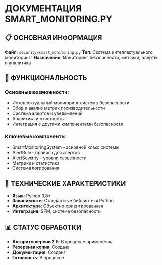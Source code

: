 # ДОКУМЕНТАЦИЯ SMART_MONITORING.PY

## 📋 ОСНОВНАЯ ИНФОРМАЦИЯ

**Файл**: `security/smart_monitoring.py`
**Тип**: Система интеллектуального мониторинга
**Назначение**: Мониторинг безопасности, метрики, алерты и аналитика

## 🎯 ФУНКЦИОНАЛЬНОСТЬ

### **Основные возможности:**
- Интеллектуальный мониторинг системы безопасности
- Сбор и анализ метрик производительности
- Система алертов и уведомлений
- Аналитика и отчетность
- Интеграция с другими компонентами безопасности

### **Ключевые компоненты:**
- SmartMonitoringSystem - основной класс системы
- AlertRule - правила для алертов
- AlertSeverity - уровни серьезности
- Метрики и статистика
- Система логирования

## 🔧 ТЕХНИЧЕСКИЕ ХАРАКТЕРИСТИКИ

- **Язык**: Python 3.8+
- **Зависимости**: Стандартные библиотеки Python
- **Архитектура**: Объектно-ориентированная
- **Интеграция**: SFM, система безопасности

## 📊 СТАТУС ОБРАБОТКИ

- **Алгоритм версии 2.5**: В процессе применения
- **Резервная копия**: Создана
- **Документация**: Создана
- **Готовность**: В процессе